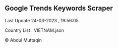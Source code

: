 

## Google Trends Keywords Scraper 
 
Last Update 24-03-2023 , 19:56:05

Country List :
VIETNAM.json



© Abdul Muttaqin 
